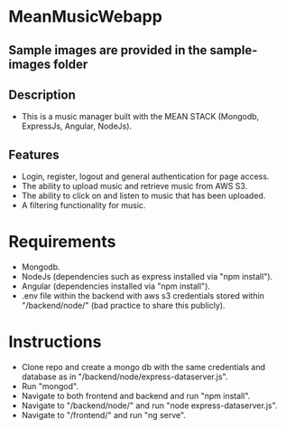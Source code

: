 # MeanMusicWebapp

## Sample images are provided in the sample-images folder

## Description

- This is a music manager built with the MEAN STACK (Mongodb, ExpressJs, Angular, NodeJs). 

## Features

- Login, register, logout and general authentication for page access.
- The ability to upload music and retrieve music from AWS S3.
- The ability to click on and listen to music that has been uploaded.
- A filtering functionality for music.

# Requirements

- Mongodb.
- NodeJs (dependencies such as express installed via "npm install").
- Angular (dependencies installed via "npm install").
- .env file within the backend with aws s3 credentials stored within "/backend/node/" (bad practice to share this publicly).

# Instructions

- Clone repo and create a mongo db with the same credentials and database as in "/backend/node/express-dataserver.js".
- Run "mongod".
- Navigate to both frontend and backend and run "npm install".
- Navigate to "/backend/node/" and run "node express-dataserver.js".
- Navigate to "/frontend/" and run "ng serve".
